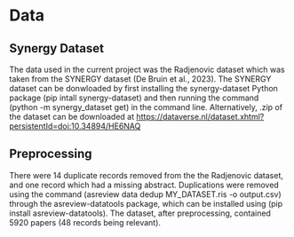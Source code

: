 # Data 

## Synergy Dataset
The data used in the current project was the Radjenovic dataset which was taken from the SYNERGY dataset (De Bruin et al., 2023). The SYNERGY
dataset can be donwloaded by first installing the synergy-dataset Python package (pip intall synergy-dataset) and then running the command (python -m
synergy_dataset get) in the command line. Alternatively, .zip of the dataset can be downloaded at https://dataverse.nl/dataset.xhtml?persistentId=doi:10.34894/HE6NAQ

## Preprocessing 
There were 14 duplicate records removed from the the Radjenovic dataset, and one record which had a missing abstract. Duplications were removed using the command
(asreview data dedup MY_DATASET.ris -o output.csv) through the asreview-datatools package, which can be installed using (pip install asreview-datatools). The dataset, after preprocessing, contained 5920 papers (48 records being relevant). 
